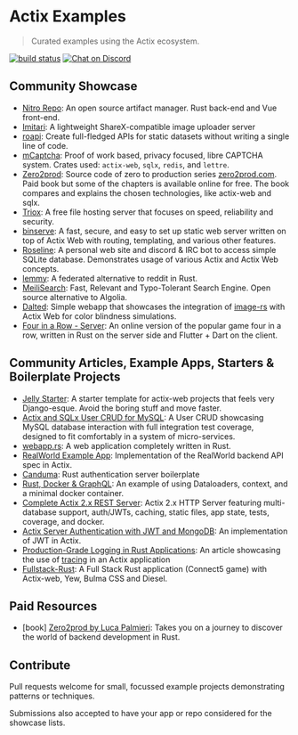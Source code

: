 # Actix Examples

> Curated examples using the Actix ecosystem.

[![build status](https://github.com/actix/examples/workflows/CI%20%28Linux%29/badge.svg?branch=master&event=push)](https://github.com/actix/examples/actions)
[![Chat on Discord](https://img.shields.io/discord/771444961383153695?label=chat&logo=discord)](https://discord.gg/NWpN5mmg3x)

## Community Showcase

- [Nitro Repo](https://github.com/wherkamp/nitro_repo): An open source artifact manager. Rust back-end and Vue front-end.
- [Imitari](https://github.com/imitari/imitari): A lightweight ShareX-compatible image uploader server
- [roapi](https://github.com/roapi/roapi): Create full-fledged APIs for static datasets without writing a single line of code.
- [mCaptcha](https://github.com/mCaptcha/mCaptcha/): Proof of work based, privacy focused, libre CAPTCHA system. Crates used: `actix-web`, `sqlx`, `redis`, and `lettre`.
- [Zero2prod](https://github.com/LukeMathWalker/zero-to-production/): Source code of zero to production series [zero2prod.com](https://www.zero2prod.com). Paid book but some of the chapters is available online for free. The book compares and explains the chosen technologies, like actix-web and sqlx.
- [Triox](https://github.com/Trioxidation/Triox): A free file hosting server that focuses on speed, reliability and security.
- [binserve](https://github.com/mufeedvh/binserve): A fast, secure, and easy to set up static web server written on top of Actix Web with routing, templating, and various other features.
- [Roseline](https://github.com/DoumanAsh/roseline.rs): A personal web site and discord & IRC bot to access simple SQLite database. Demonstrates usage of various Actix and Actix Web concepts.
- [lemmy](https://github.com/dessalines/lemmy): A federated alternative to reddit in Rust.
- [MeiliSearch](https://github.com/meilisearch/MeiliSearch): Fast, Relevant and Typo-Tolerant Search Engine. Open source alternative to Algolia.
- [Dalted](https://github.com/carrascomj/dalted): Simple webapp that showcases the integration of [image-rs](https://github.com/image-rs/image) with Actix Web for color blindness simulations.
- [Four in a Row - Server](https://github.com/ffactory-ofcl/fourinarow-server): An online version of the popular game four in a row, written in Rust on the server side and Flutter + Dart on the client.

## Community Articles, Example Apps, Starters & Boilerplate Projects

- [Jelly Starter](https://github.com/secretkeysio/jelly-actix-web-starter): A starter template for actix-web projects that feels very Django-esque. Avoid the boring stuff and move faster.
- [Actix and SQLx User CRUD for MySQL](https://github.com/jamesjmeyer210/actix_sqlx_mysql_user_crud): A User CRUD showcasing MySQL database interaction with full integration test coverage, designed to fit comfortably in a system of micro-services.
- [webapp.rs](https://github.com/saschagrunert/webapp.rs): A web application completely written in Rust.
- [RealWorld Example App](https://github.com/fairingrey/actix-realworld-example-app): Implementation of the RealWorld backend API spec in Actix.
- [Canduma](https://github.com/clifinger/canduma): Rust authentication server boilerplate
- [Rust, Docker & GraphQL](https://github.com/jayy-lmao/rust-graphql-docker): An example of using Dataloaders, context, and a minimal docker container.
- [Complete Actix 2.x REST Server](https://github.com/ddimaria/rust-actix-example): Actix 2.x HTTP Server featuring multi-database support, auth/JWTs, caching, static files, app state, tests, coverage, and docker.
- [Actix Server Authentication with JWT and MongoDB](https://github.com/emreyalvac/actix-web-jwt/): An implementation of JWT in Actix.
- [Production-Grade Logging in Rust Applications](https://medium.com/better-programming/production-grade-logging-in-rust-applications-2c7fffd108a6): An article showcasing the use of [tracing](https://github.com/tokio-rs/tracing) in an Actix application
- [Fullstack-Rust](https://github.com/vascokk/fullstack-rust): A Full Stack Rust application (Connect5 game) with Actix-web, Yew, Bulma CSS and Diesel.

## Paid Resources
- [book] [Zero2prod by Luca Palmieri](https://algoluca.gumroad.com/l/zero2prod): Takes you on a journey to discover the world of backend development in Rust.

## Contribute

Pull requests welcome for small, focussed example projects demonstrating patterns or techniques.

Submissions also accepted to have your app or repo considered for the showcase lists.
